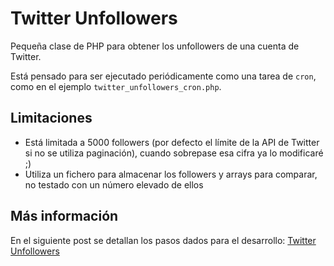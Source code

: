 Twitter Unfollowers
===================

Pequeña clase de PHP para obtener los unfollowers de una cuenta de Twitter.

Está pensado para ser ejecutado periódicamente como una tarea de `cron`, como en el ejemplo `twitter_unfollowers_cron.php`.

Limitaciones
------------

* Está limitada a 5000 followers (por defecto el límite de la API de Twitter si no se utiliza paginación), cuando sobrepase esa cifra ya lo modificaré ;)
* Utiliza un fichero para almacenar los followers y arrays para comparar, no testado con un número elevado de ellos

Más información
---------------

En el siguiente post se detallan los pasos dados para el desarrollo: [Twitter Unfollowers][blog]

[blog]: http://ferjgar.rocks/desarrollo/twitter-unfollowers
[1]: https://github.com/abraham/twitteroauth
[2]: https://github.com/abraham
